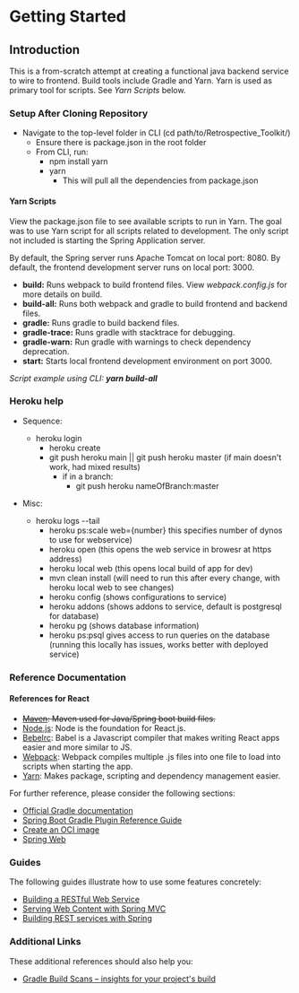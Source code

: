 # Getting Started

## Introduction

This is a from-scratch attempt at creating a functional java backend service to wire to frontend. Build tools include Gradle and Yarn. Yarn is used as primary tool for scripts.  See *Yarn Scripts* below.

### Setup After Cloning Repository

* Navigate to the top-level folder in CLI (cd path/to/Retrospective_Toolkit/)
  * Ensure there is package.json in the root folder
  * From CLI, run:
    * npm install yarn
    * yarn
      * This will pull all the dependencies from package.json

#### Yarn Scripts

View the package.json file to see available scripts to run in Yarn.  The goal was to use Yarn script for all scripts related to
development.  The only script not included is starting the Spring Application server.

By default, the Spring server runs Apache Tomcat on local port: 8080.
By default, the frontend development server runs on local port: 3000.

* **build:** Runs webpack to build frontend files. View *webpack.config.js* for more details on build.
* **build-all:** Runs both webpack and gradle to build frontend and backend files.
* **gradle:** Runs gradle to build backend files.
* **gradle-trace:** Runs gradle with stacktrace for debugging.
* **gradle-warn:** Run gradle with warnings to check dependency deprecation.
* **start:** Starts local frontend development environment on port 3000.  

*Script example using CLI: **yarn build-all***

### Heroku help

* Sequence:
  * heroku login
    * heroku create
    * git push heroku main || git push heroku master (if main doesn't work, had mixed results)
      * if in a branch:
        * git push heroku nameOfBranch:master

* Misc:
  * heroku logs --tail
    * heroku ps:scale web={number}  this specifies number of dynos to use for webservice)
    * heroku open (this opens the web service in browesr at https address)
    * heroku local web (this opens local build of app for dev)
    * mvn clean install (will need to run this after every change, with heroku local web to see changes)
    * heroku config (shows configurations to service)
    * heroku addons (shows addons to service, default is postgresql for database)
    * heroku pg (shows database information)
    * heroku ps:psql gives access to run queries on the database (running this locally has issues, works better with deployed service)

### Reference Documentation

#### References for React

* ~~[Maven](https://maven.apache.org/install.html): Maven used for Java/Spring boot build files.~~
* [Node.js](https://nodejs.org/en/download/): Node is the foundation for React.js.
* [Bebelrc](https://babeljs.io/docs/en/): Babel is a Javascript compiler that makes writing React apps easier and more similar to JS.
* [Webpack](https://webpack.js.org/): Webpack compiles multiple .js files into one file to load into scripts when starting the app.
* [Yarn](https://classic.yarnpkg.com/en/): Makes package, scripting and dependency management easier.

For further reference, please consider the following sections:

* [Official Gradle documentation](https://docs.gradle.org)
* [Spring Boot Gradle Plugin Reference Guide](https://docs.spring.io/spring-boot/docs/2.3.4.RELEASE/gradle-plugin/reference/html/)
* [Create an OCI image](https://docs.spring.io/spring-boot/docs/2.3.4.RELEASE/gradle-plugin/reference/html/#build-image)
* [Spring Web](https://docs.spring.io/spring-boot/docs/2.3.4.RELEASE/reference/htmlsingle/#boot-features-developing-web-applications)

### Guides

The following guides illustrate how to use some features concretely:

* [Building a RESTful Web Service](https://spring.io/guides/gs/rest-service/)
* [Serving Web Content with Spring MVC](https://spring.io/guides/gs/serving-web-content/)
* [Building REST services with Spring](https://spring.io/guides/tutorials/bookmarks/)

### Additional Links

These additional references should also help you:

* [Gradle Build Scans – insights for your project's build](https://scans.gradle.com#gradle)
